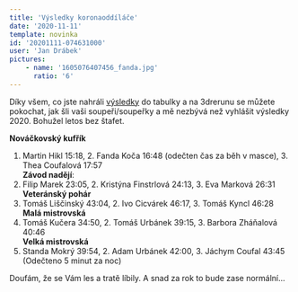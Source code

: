 ```yaml
---
title: 'Výsledky koronaoddíláče'
date: '2020-11-11'
template: novinka
id: '20201111-074631000'
user: 'Jan Drábek'
pictures:
    - name: '1605076407456_fanda.jpg'
      ratio: '6'
---
```

Díky všem, co jste nahráli [výsledky](https://docs.google.com/spreadsheets/d/1Koo_w29gd3vg2TdwjkFgSKiliYIx3zpMcWCijNoU1kM/edit?usp=sharing) do tabulky a na 3drerunu se můžete pokochat, jak šli vaši soupeři/soupeřky a mě nezbývá než vyhlášit výsledky 2020. Bohužel letos bez štafet.

**Nováčkovský kufřík**

1.  Martin Hikl 15:18, 2. Fanda Koča 16:48 (odečten čas za běh v masce), 3. Thea Coufalová 17:57  
    **Závod nadějí**:
1.  Filip Marek 23:05, 2. Kristýna Finstrlová 24:13, 3. Eva Marková 26:31  
    **Veteránský pohár**
3.  Tomáš Liščinský 43:04, 2. Ivo Cicvárek 46:17, 3. Tomáš Kyncl 46:28  
    **Malá mistrovská**
4.  Tomáš Kučera 34:50, 2. Tomáš Urbánek 39:15, 3. Barbora Zháňalová 40:46  
    **Velká mistrovská**
5.  Standa Mokrý 39:54, 2. Adam Urbánek 42:00, 3. Jáchym Coufal 43:45 (Odečteno 5 minut za noc)

Doufám, že se Vám les a tratě líbily. A snad za rok to bude zase normální...
